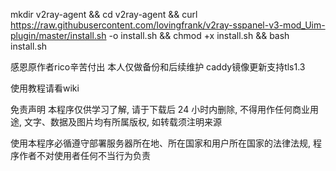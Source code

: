 mkdir v2ray-agent &&
cd v2ray-agent &&
curl https://raw.githubusercontent.com/lovingfrank/v2ray-sspanel-v3-mod_Uim-plugin/master/install.sh -o install.sh &&
chmod +x install.sh &&
bash install.sh

感恩原作者rico辛苦付出 本人仅做备份和后续维护 caddy镜像更新支持tls1.3

使用教程请看wiki

免责声明
本程序仅供学习了解, 请于下载后 24 小时内删除, 不得用作任何商业用途, 文字、数据及图片均有所属版权, 如转载须注明来源

使用本程序必循遵守部署服务器所在地、所在国家和用户所在国家的法律法规, 程序作者不对使用者任何不当行为负责
